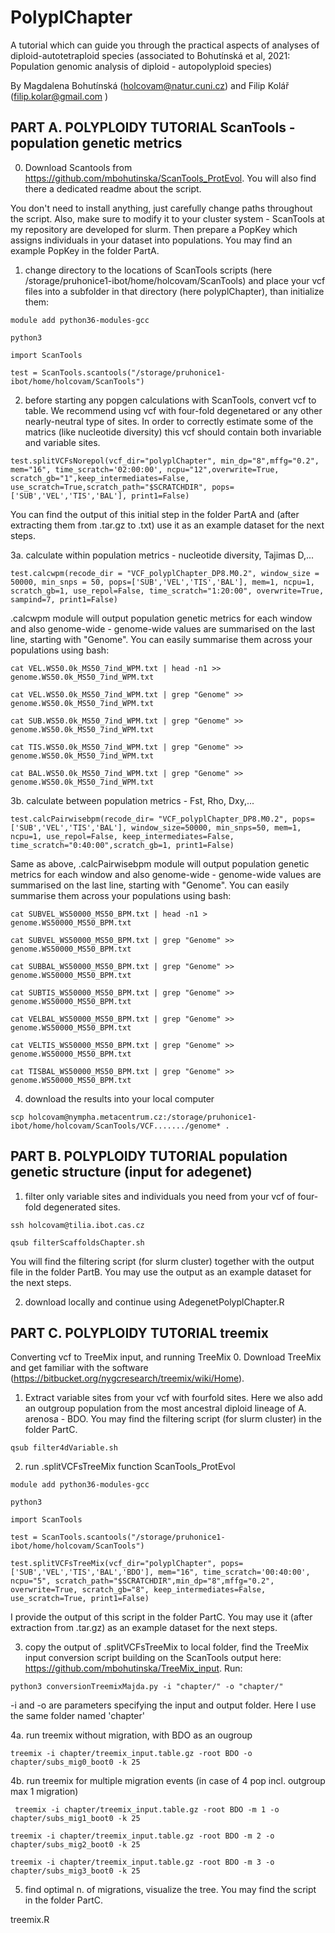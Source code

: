 # PolyplChapter
A tutorial which can guide you through the practical aspects of analyses of diploid-autotetraploid species (associated to Bohutínská et al, 2021: Population genomic analysis of diploid - autopolyploid species)

By Magdalena Bohutínská (holcovam@natur.cuni.cz) and Filip Kolář (filip.kolar@gmail.com )


## PART A. POLYPLOIDY TUTORIAL ScanTools - population genetic metrics 

0. Download Scantools from https://github.com/mbohutinska/ScanTools_ProtEvol. You will also find there a dedicated readme about the script.


You don't need to install anything, just carefully change paths throughout the script. Also, make sure to modify it to your cluster system - ScanTools at my repository are developed for slurm. Then prepare a PopKey which assigns individuals in your dataset into populations. You may find an example PopKey in the folder PartA.


1. change directory to the locations of ScanTools scripts (here /storage/pruhonice1-ibot/home/holcovam/ScanTools) and place your vcf files into a subfolder in that directory (here polyplChapter), than initialize them:

``module add python36-modules-gcc``

``python3``

``import ScanTools``

``test = ScanTools.scantools("/storage/pruhonice1-ibot/home/holcovam/ScanTools") ``



2. before starting any popgen calculations with ScanTools, convert vcf to table. We recommend using vcf with four-fold degenetared or any other nearly-neutral type of sites. In order to correctly estimate some of the matrics (like nucleotide diversity) this vcf should contain both invariable and variable sites.

``
test.splitVCFsNorepol(vcf_dir="polyplChapter", min_dp="8",mffg="0.2", mem="16", time_scratch='02:00:00', ncpu="12",overwrite=True, scratch_gb="1",keep_intermediates=False, use_scratch=True,scratch_path="$SCRATCHDIR", pops=['SUB','VEL','TIS','BAL'], print1=False)
``

You can find the output of this initial step in the folder PartA and (after extracting them from .tar.gz to .txt) use it as an example dataset for the next steps.


3a. calculate within population metrics - nucleotide diversity, Tajimas D,...

``test.calcwpm(recode_dir = "VCF_polyplChapter_DP8.M0.2", window_size = 50000, min_snps = 50, pops=['SUB','VEL','TIS','BAL'], mem=1, ncpu=1, scratch_gb=1, use_repol=False, time_scratch="1:20:00", overwrite=True, sampind=7, print1=False)``

.calcwpm module will output population genetic metrics for each window and also genome-wide - genome-wide values are summarised on the last line, starting with "Genome". You can easily summarise them across your populations using bash:

``cat VEL.WS50.0k_MS50_7ind_WPM.txt | head -n1 >>      genome.WS50.0k_MS50_7ind_WPM.txt``

``cat VEL.WS50.0k_MS50_7ind_WPM.txt | grep "Genome" >> genome.WS50.0k_MS50_7ind_WPM.txt``

``cat SUB.WS50.0k_MS50_7ind_WPM.txt | grep "Genome" >> genome.WS50.0k_MS50_7ind_WPM.txt``

``cat TIS.WS50.0k_MS50_7ind_WPM.txt | grep "Genome" >> genome.WS50.0k_MS50_7ind_WPM.txt``

``cat BAL.WS50.0k_MS50_7ind_WPM.txt | grep "Genome" >> genome.WS50.0k_MS50_7ind_WPM.txt``

3b. calculate between population metrics - Fst, Rho, Dxy,...

``test.calcPairwisebpm(recode_dir= "VCF_polyplChapter_DP8.M0.2", pops=['SUB','VEL','TIS','BAL'], window_size=50000, min_snps=50, mem=1, ncpu=1, use_repol=False, keep_intermediates=False, time_scratch="0:40:00",scratch_gb=1, print1=False)``

Same as above, .calcPairwisebpm module will output population genetic metrics for each window and also genome-wide - genome-wide values are summarised on the last line, starting with "Genome". You can easily summarise them across your populations using bash:


``cat SUBVEL_WS50000_MS50_BPM.txt | head -n1 >       genome.WS50000_MS50_BPM.txt``

``cat SUBVEL_WS50000_MS50_BPM.txt | grep "Genome" >> genome.WS50000_MS50_BPM.txt``

``cat SUBBAL_WS50000_MS50_BPM.txt | grep "Genome" >> genome.WS50000_MS50_BPM.txt``

``cat SUBTIS_WS50000_MS50_BPM.txt | grep "Genome" >> genome.WS50000_MS50_BPM.txt``

``cat VELBAL_WS50000_MS50_BPM.txt | grep "Genome" >> genome.WS50000_MS50_BPM.txt``

``cat VELTIS_WS50000_MS50_BPM.txt | grep "Genome" >> genome.WS50000_MS50_BPM.txt``

``cat TISBAL_WS50000_MS50_BPM.txt | grep "Genome" >> genome.WS50000_MS50_BPM.txt``


4. download the results into your local computer

``
scp holcovam@nympha.metacentrum.cz:/storage/pruhonice1-ibot/home/holcovam/ScanTools/VCF......./genome* .
``


## PART B. POLYPLOIDY TUTORIAL population genetic structure (input for adegenet) 


1. filter only variable sites and individuals you need from your vcf of four-fold degenerated sites. 

``ssh holcovam@tilia.ibot.cas.cz``

``qsub filterScaffoldsChapter.sh ``

You will find the filtering script (for slurm cluster) together with the output file in the folder PartB. You may use the output as an example dataset for the next steps.

2. download locally and continue using AdegenetPolyplChapter.R 


## PART C. POLYPLOIDY TUTORIAL treemix


Converting vcf to TreeMix input, and running TreeMix
0. Download TreeMix and get familiar with the software (https://bitbucket.org/nygcresearch/treemix/wiki/Home). 

1. Extract variable sites from your vcf with fourfold sites. Here we also add an outgroup population from the most ancestral diploid lineage of A. arenosa - BDO. You may find the filtering script (for slurm cluster) in the folder PartC.

``
qsub filter4dVariable.sh 
``

2. run .splitVCFsTreeMix function ScanTools_ProtEvol  

``module add python36-modules-gcc``

``python3``

``import ScanTools``

``test = ScanTools.scantools("/storage/pruhonice1-ibot/home/holcovam/ScanTools") ``


``test.splitVCFsTreeMix(vcf_dir="polyplChapter", pops=['SUB','VEL','TIS','BAL','BDO'], mem="16", time_scratch='00:40:00', ncpu="5", scratch_path="$SCRATCHDIR",min_dp="8",mffg="0.2", overwrite=True, scratch_gb="8", keep_intermediates=False, use_scratch=True, print1=False) ``

I provide the output of this script in the folder PartC. You may use it (after extraction from .tar.gz) as an example dataset for the next steps.

3. copy the output of .splitVCFsTreeMix to local folder, find the TreeMix input conversion script building on the ScanTools output here: https://github.com/mbohutinska/TreeMix_input. Run:

``python3 conversionTreemixMajda.py -i "chapter/" -o "chapter/"``


-i and -o are parameters specifying the input and output folder. Here I use the same folder named 'chapter'

4a. run treemix without migration, with BDO as an ougroup

``
treemix -i chapter/treemix_input.table.gz -root BDO -o chapter/subs_mig0_boot0 -k 25
``

4b. run treemix for multiple migration events (in case of 4 pop incl. outgroup max 1 migration)

``
treemix -i chapter/treemix_input.table.gz -root BDO -m 1 -o chapter/subs_mig1_boot0 -k 25``

``treemix -i chapter/treemix_input.table.gz -root BDO -m 2 -o chapter/subs_mig2_boot0 -k 25``

``treemix -i chapter/treemix_input.table.gz -root BDO -m 3 -o chapter/subs_mig3_boot0 -k 25
``


5. find optimal n. of migrations, visualize the tree. You may find the script in the folder PartC.

treemix.R 





